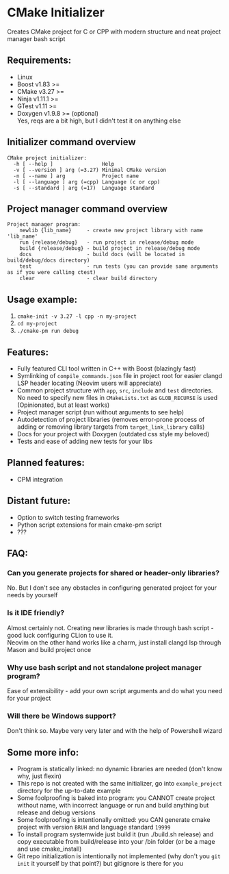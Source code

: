 # CMake Initializer
Creates CMake project for C or CPP with modern structure and neat project manager bash script
## Requirements:
- Linux
- Boost   v1.83   >= 
- CMake   v3.27   >=
- Ninja   v1.11.1 >=
- GTest   v1.11   >=
- Doxygen v1.9.8  >= (optional)<br>
Yes, reqs are a bit high, but I didn't test it on anything else
## Initializer command overview
```
CMake project initializer:
  -h [ --help ]                Help
  -v [ --version ] arg (=3.27) Minimal CMake version
  -n [ --name ] arg            Project name
  -l [ --language ] arg (=cpp) Language (c or cpp)
  -s [ --standard ] arg (=17)  Language standard
```
## Project manager command overview
```
Project manager program:
    newlib {lib_name}     - create new project library with name 'lib_name'
    run {release/debug}   - run project in release/debug mode
    build {release/debug} - build project in release/debug mode
    docs                  - build docs (will be located in build/debug/docs directory)
    test                  - run tests (you can provide same arguments as if you were calling ctest)
    clear                 - clear build directory
```
## Usage example:
1) ```cmake-init -v 3.27 -l cpp -n my-project```
2) ```cd my-project```
3) ```./cmake-pm run debug```
## Features:
- Fully featured CLI tool written in C++ with Boost (blazingly fast)
- Symlinking of ```compile_commands.json``` file in project root for easier clangd LSP header locating (Neovim users will appreciate)
- Common project structure with ```app```, ```src```, ```include``` and ```test``` directories. No need to specify new files in ```CMakeLists.txt``` as ```GLOB_RECURSE``` is used (Opinionated, but at least works)
- Project manager script (run without arguments to see help)
- Autodetection of project libraries (removes error-prone process of adding or removing library targets from `target_link_library` calls)
- Docs for your project with Doxygen (outdated css style my beloved)
- Tests and ease of adding new tests for your libs 
## Planned features:
- CPM integration
## Distant future:
- Option to switch testing frameworks
- Python script extensions for main cmake-pm script
- ???
## FAQ:
### Can you generate projects for shared or header-only libraries?
No. But I don't see any obstacles in configuring generated project for your needs by yourself
### Is it IDE friendly?
Almost certainly not. Creating new libraries is made through bash script - good luck configuring CLion to use it.<br>
Neovim on the other hand works like a charm, just install clangd lsp through Mason and build project once
### Why use bash script and not standalone project manager program?
Ease of extensibility - add your own script arguments and do what you need for your project
### Will there be Windows support?
Don't think so. Maybe very very later and with the help of Powershell wizard
## Some more info:
- Program is statically linked: no dynamic libraries are needed (don't know why, just flexin)
- This repo is not created with the same initializer, go into ```example_project``` directory for the up-to-date example 
- Some foolproofing is baked into program: you CANNOT create project without name, with incorrect language or run and build anything but release and debug versions
- Some foolproofing is intentionally omitted: you CAN generate cmake project with version ```BRUH``` and language standard ```19999```
- To install program systemwide just build it (run ./build.sh release) and copy executable from build/release into your /bin folder (or be a mage and use cmake_install)
- Git repo initialization is intentionally not implemented (why don't you `git init` it yourself by that point?) but gitignore is there for you

